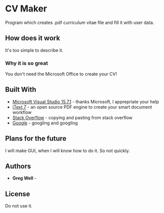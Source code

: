 # CV Maker

Program which creates .pdf curriculum vitae file and fill it with user data.

## How does it work

It's too simple to describe it.

### Why it is so great

You don't need the Microsoft Office to create your CV!

## Built With

* [Microsoft Visual Studio 15.7.1](https://visualstudio.microsoft.com/pl/?rr=https%3A%2F%2Fwww.google.pl%2F) - thanks Microsoft, I apprepriate your help 
* [iText 7](https://github.com/itext/itext7) - an open source PDF engine to create your smart document workflow
* [Stack Overflow](https://stackoverflow.com/) - copying and pasting from stack overflow
* [Google](http://google.com/) - googling and googling

## Plans for the future
I will make GUI, when I will know how to do it. So not quickly.

## Authors

* **Greg Well** - 

## License

Do not use it.
